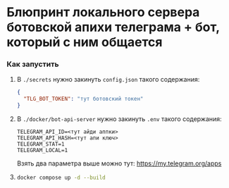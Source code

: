 # Блюпринт локального сервера ботовской апихи телеграма + бот, который с ним общается

### Как запустить
1. В `./secrets` нужно закинуть `config.json` такого содержания:
    ```json
    {
      "TLG_BOT_TOKEN": "тут ботовский токен"
    }
    ```
2. В `./docker/bot-api-server` нужно закинуть `.env` такого содержания:
    ```dotenv
    TELEGRAM_API_ID=<тут айди аппки>
    TELEGRAM_API_HASH=<тут апи ключ>
    TELEGRAM_STAT=1
    TELEGRAM_LOCAL=1
    ```
   Взять два параметра выше можно тут: https://my.telegram.org/apps
3. ```bash
   docker compose up -d --build
   ```
